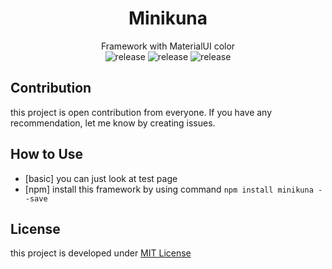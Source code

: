 <div align="center">

# Minikuna
Framework with MaterialUI color  
![release](https://img.shields.io/badge/build-notready-red.svg) 
![release](https://img.shields.io/badge/coverage-10%25-lightgrey.svg) 
![release](https://img.shields.io/badge/version-0.4.1-orange.svg) 

</div>

## Contribution
this project is open contribution from everyone. If you have any recommendation, let me know by creating issues.

## How to Use
* [basic] you can just look at test page  
* [npm] install this framework by using command ```npm install minikuna --save```

  
## License
this project is developed under [MIT License](LICENSE)